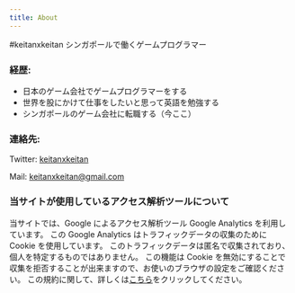 ```yaml
---
title: About
---
```


#keitanxkeitan
シンガポールで働くゲームプログラマー

### 経歴:
- 日本のゲーム会社でゲームプログラマーをする
- 世界を股にかけて仕事をしたいと思って英語を勉強する
- シンガポールのゲーム会社に転職する（今ここ）

### 連絡先:
Twitter: [keitanxkeitan](https://twitter.com/keitanxkeitan)

Mail: keitanxkeitan@gmail.com

### 当サイトが使用しているアクセス解析ツールについて
当サイトでは、Google によるアクセス解析ツール Google Analytics を利用しています。
この Google Analytics はトラフィックデータの収集のために Cookie を使用しています。
このトラフィックデータは匿名で収集されており、個人を特定するものではありません。
この機能は Cookie を無効にすることで収集を拒否することが出来ますので、お使いのブラウザの設定をご確認ください。
この規約に関して、詳しくは[こちら](https://www.google.com/analytics/terms/jp.html)をクリックしてください。